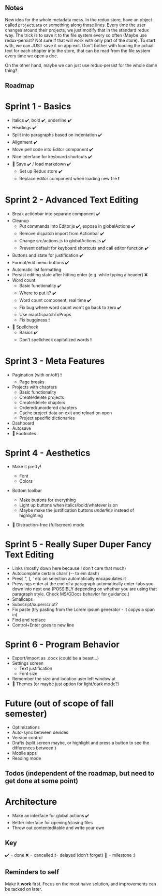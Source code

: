 ## Notes

New idea for the whole metadata mess. In the redux store, have an object called `projectData` or something along those lines. Every time the user changes around their projects, we just modify that in the standard redux way. The trick is to save it to the file system every so often (Maybe use redux-persist? Not sure if that will work with only part of the store). To start with, we can JUST save it on app exit. Don't bother with loading the actual text for each chapter into the store, that can be read from the file system every time we open a doc.

On the other hand, maybe we can just use redux-persist for the whole damn thing?

## Roadmap

# Sprint 1 - Basics
- Italics ✔️, bold ✔️, underline ✔️
- Headings ✔️
- Split into paragraphs based on indentation ✔️
- Alignment ✔️
- Move pell code into Editor component ✔️
- Nice interface for keyboard shortcuts ✔️
- 💎 Save ✔️ / load markdown ✔️
  - Set up Redux store ✔️
  - Replace editor component when loading new file ❗

# Sprint 2 - Advanced Text Editing
- Break actionbar into separate component ✔️
- Cleanup
  - Put commands into Editor.js ✔️, expose in globalActions ✔️
  - Remove dispatch import from Actionbar ✔️
  - Change src/actions.js to globalActions.js ✔️
  - Prevent default for keyboard shortcuts and call editor function ✔️
- Buttons and state for justification ✔️
- Format/edit menu buttons ✔️
- Automatic list formatting
- Persist editing state after hitting enter (e.g. while typing a header) ❌
- Word count
  - Basic functionality ✔️
  - Where to put it? ✔️
  - Word count component, real time ✔️
  - Fix bug where word count won't go back to zero ✔️
  - Use mapDispatchToProps
  - Fix bugginess ❗
- 💎 Spellcheck
  - Basics ✔️
  - Don't spellcheck capitalized words ❗

# Sprint 3 - Meta Features
- Pagination (with on/off) ❗
  - Page breaks
- Projects with chapters
  - Basic functionality
  - Create/delete projects
  - Create/delete chapters
  - Ordered/unordered chapters
  - Cache project data on exit and reload on open
  - Project specific dictionaries
- Dashboard
- Autosave
- 💎 Footnotes

# Sprint 4 - Aesthetics
- Make it pretty!
  - Font
  - Colors
- Bottom toolbar
  - Make buttons for everything
  - Light up buttons when italics/bold/whatever is on
  - Maybe make the justification buttons *underline* instead of highlighting

- 💎 Distraction-free (fullscreen) mode

# Sprint 5 - Really Super Duper Fancy Text Editing
- Links (mostly down here because I don't care that much)
- Autocomplete certain chars (-- to em dash)
- Press ", (, ' etc on selection automatically encapsulates it
- Pressings enter at the end of a paragraph automatically enter-tabs you down into next one (POSSIBLY depending on whether you are using that paragraph style. Check MS/GDocs behavior for guidance.)
- Smallcaps
- Subscript/superscript?
- Fix paste (try pasting from the Lorem ipsum generator - it copys a span in)
- Find and replace
- Control+Enter goes to new line

# Sprint 6 - Program Behavior
- Export/import as .docx (could be a beast...)
- Settings screen
  - Text justification
  - Font size
- Remember the size and location user left window at
- 💎 Themes (or maybe just option for light/dark mode?)

# Future (out of scope of fall semester)
- Optimizations
- Auto-sync between devices
- Version control
- Drafts (split screen maybe, or highlight and press a button to see the differences between )
- Mobile apps
- Reading mode

## Todos (independent of the roadmap, but need to get done at some point)

# Architecture
- Make an interface for global actions ✔️
- Better interface for opening/closing files
- Throw out contenteditable and write your own

## Key
✔️ = done
❌ = cancelled
❗= delayed (don't forget)
💎 = milestone :)

## Reminders to self

Make it **work** first. Focus on the most naive solution, and improvements can be tacked on later.
